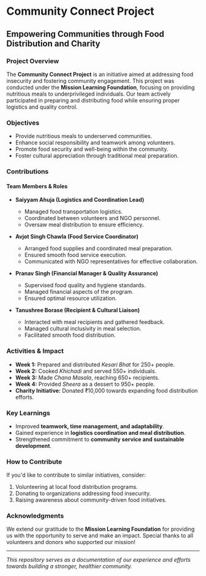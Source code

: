 # Community Connect Project

## Empowering Communities through Food Distribution and Charity

### Project Overview
The **Community Connect Project** is an initiative aimed at addressing food insecurity and fostering community engagement. This project was conducted under the **Mission Learning Foundation**, focusing on providing nutritious meals to underprivileged individuals. Our team actively participated in preparing and distributing food while ensuring proper logistics and quality control.

### Objectives
- Provide nutritious meals to underserved communities.
- Enhance social responsibility and teamwork among volunteers.
- Promote food security and well-being within the community.
- Foster cultural appreciation through traditional meal preparation.

### Contributions
#### **Team Members & Roles**
- **Saiyyam Ahuja (Logistics and Coordination Lead)**
  - Managed food transportation logistics.
  - Coordinated between volunteers and NGO personnel.
  - Oversaw meal distribution to ensure efficiency.

- **Avjot Singh Chawla (Food Service Coordinator)**
  - Arranged food supplies and coordinated meal preparation.
  - Ensured smooth food service execution.
  - Communicated with NGO representatives for effective collaboration.

- **Pranav Singh (Financial Manager & Quality Assurance)**
  - Supervised food quality and hygiene standards.
  - Managed financial aspects of the program.
  - Ensured optimal resource utilization.

- **Tanushree Borase (Recipient & Cultural Liaison)**
  - Interacted with meal recipients and gathered feedback.
  - Managed cultural inclusivity in meal selection.
  - Facilitated smooth food distribution.

### Activities & Impact
- **Week 1:** Prepared and distributed *Kesari Bhat* for 250+ people.
- **Week 2:** Cooked *Khichadi* and served 550+ individuals.
- **Week 3:** Made *Chana Masala*, reaching 650+ recipients.
- **Week 4:** Provided *Sheera* as a dessert to 950+ people.
- **Charity Initiative:** Donated ₹10,000 towards expanding food distribution efforts.

### Key Learnings
- Improved **teamwork, time management, and adaptability**.
- Gained experience in **logistics coordination and meal distribution**.
- Strengthened commitment to **community service and sustainable development**.

### How to Contribute
If you'd like to contribute to similar initiatives, consider:
1. Volunteering at local food distribution programs.
2. Donating to organizations addressing food insecurity.
3. Raising awareness about community-driven food initiatives.

### Acknowledgments
We extend our gratitude to the **Mission Learning Foundation** for providing us with the opportunity to serve and make an impact. Special thanks to all volunteers and donors who supported our mission!

---
*This repository serves as a documentation of our experience and efforts towards building a stronger, healthier community.*

